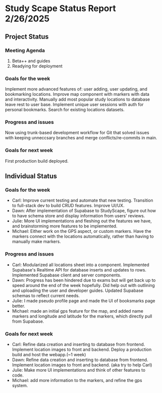 # Study Scape Status Report 2/26/2025

## Project Status

### Meeting Agenda
1. Beta++ and guides
2. Readying for deployment

### Goals for the week
Implement more advanced features of: user adding, user updating, and bookmarking locations. Improve map component with markers with data and interactivity. Manually add most popular study locations to database leave rest to user base. Implement unique user sessions with auth for personal bookmarks. Search for existing locations datasets.

### Progress and issues
Now using trunk-based development workflow for Git that solved issues with keeping unneccsary branches and merge conflicts/re-commits in main.

### Goals for next week
First production build deployed.

## Individual Status

### Goals for the week
- Carl: Improve current testing and automate that new testing. Transition to full-stack dev to build CRUD features. Improve UI/UX.
- Dawn: After implementation of Supabase to StudyScape, figure out how to have schema store and display information from users' reviews.
- Julie: More UI implementations and fleshing out the features we have, and brainstorming more features to be implemented.
- Michael: Either work on the GPS aspect, or custom markers. Have the markers connect with the locations automatically, rather than having to manually make markers. 


### Progress and issues
- Carl: Modularized all locations sheet into a component. Implemented Supabase's Realtime API for database inserts and updates to rows. Implemented Supabase client and server components.
- Dawn: Progress has been hindered due to exams but will get back up to speed around the end of the week hopefully. Did help out with outlining and uploading the user and developer guides. Updated Supabase schemas to reflect current needs.
- Julie: I made pseudo profile page and made the UI of booksmarks page better.
- Michael: made an initial gps feature for the map, and added name markers and longitude and latitude for the markers, which directly pull from Supabase. 

### Goals for next week
- Carl: Refine data creation and inserting to database from frontend. Implement location images to front and backend. Deploy a production build and host the webapp.(~1 week)
- Dawn: Refine data creation and inserting to database from frontend. Implement location images to front and backend. (aka try to help Carl)
- Julie: Make more UI implementations and think of other features to code.
- Michael: add more information to the markers, and refine the gps system. 
